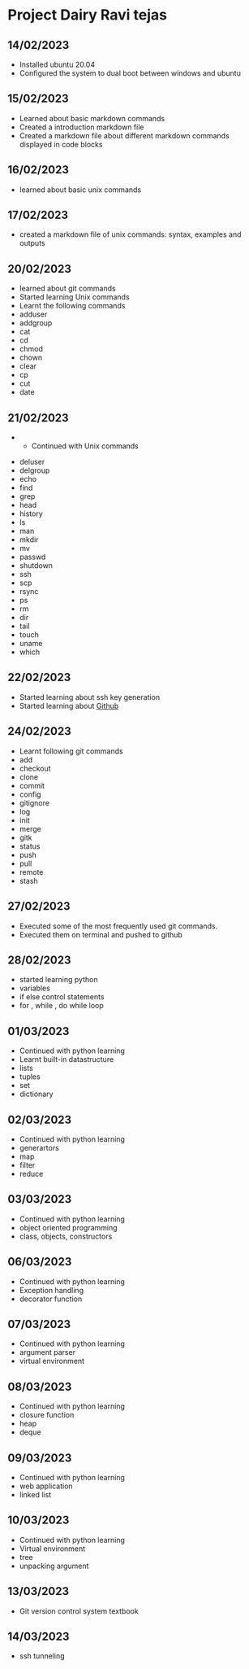 # Project Dairy Ravi tejas

## 14/02/2023
- Installed ubuntu 20.04
- Configured the system to dual boot between windows and ubuntu

## 15/02/2023
- Learned about basic markdown commands
- Created a introduction markdown file
- Created a markdown file about different markdown commands displayed in code blocks

## 16/02/2023
- learned about basic unix commands

## 17/02/2023
- created a markdown file of unix commands: syntax, examples and outputs

## 20/02/2023
- learned about git commands
- Started learning Unix commands  
- Learnt the following commands
- adduser
- addgroup
- cat
- cd
- chmod
- chown
- clear
- cp
- cut
- date

## 21/02/2023
- * Continued with Unix commands 
* deluser
* delgroup
* echo
* find
* grep
* head
* history
* ls
* man
* mkdir
* mv
* passwd
* shutdown
* ssh
* scp
* rsync
* ps
* rm
* dir
* tail
* touch
* uname
* which

## 22/02/2023
- Started learning about ssh key generation
- Started learning about [Github](https://docs.github.com/en/get-started/onboarding/getting-started-with-your-github-account)

## 24/02/2023
- Learnt following git commands
- add
- checkout
- clone
- commit
- config
- gitignore
- log
- init
- merge
- gitk
- status
- push
- pull
- remote
- stash

## 27/02/2023
- Executed some of the most frequently used git commands.
- Executed them on terminal and pushed to github

## 28/02/2023
- started learning python
- variables
- if else control statements
- for , while , do while loop

## 01/03/2023
- Continued with python learning
- Learnt built-in datastructure 
- lists
- tuples
- set
- dictionary

## 02/03/2023
- Continued with python learning
- generartors
- map
- filter
- reduce

## 03/03/2023
- Continued with python learning
- object oriented programming
- class, objects, constructors

## 06/03/2023
- Continued with python learning
- Exception handling
- decorator function

## 07/03/2023
- Continued with python learning
- argument parser
- virtual environment

## 08/03/2023
- Continued with python learning
- closure function
- heap
- deque

## 09/03/2023
- Continued with python learning
- web application
- linked list

## 10/03/2023
- Continued with python learning
- Virtual environment
- tree
- unpacking argument

## 13/03/2023 
- Git version control system textbook 

## 14/03/2023
- ssh tunneling